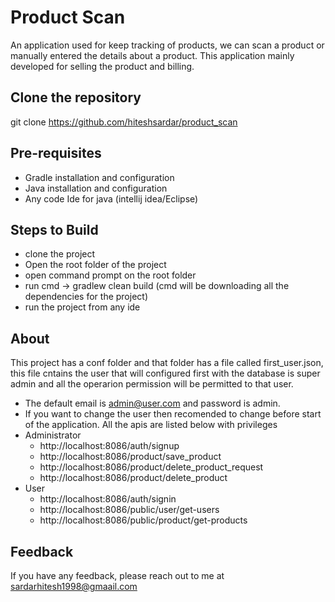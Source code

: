 
# Product Scan

An application used for keep tracking of products, we can scan a product or manually entered the details about a product. This application mainly developed for selling the product and billing.
## Clone the repository

git clone https://github.com/hiteshsardar/product_scan
## Pre-requisites
- Gradle installation and configuration
- Java installation and configuration
- Any code Ide for java (intellij idea/Eclipse)
## Steps to Build
- clone the project
- Open the root folder of the project
- open command prompt on the root folder
- run cmd -> gradlew clean build (cmd will be downloading all the dependencies for the project)
- run the project from any ide
## About
This project has a conf folder and that folder has a file called first_user.json, this file cntains the user that will configured first with the database is super admin and all the operarion permission will be permitted to that user.
- The default email is admin@user.com and password is admin.
- If you want to change the user then recomended to change before start of the application.
All the apis are listed below with privileges
- Administrator
    - http://localhost:8086/auth/signup
    - http://localhost:8086/product/save_product
    - http://localhost:8086/product/delete_product_request
    - http://localhost:8086/product/delete_product
- User
    - http://localhost:8086/auth/signin
    - http://localhost:8086/public/user/get-users
    - http://localhost:8086/public/product/get-products

## Feedback

If you have any feedback, please reach out to me at sardarhitesh1998@gmaail.com

